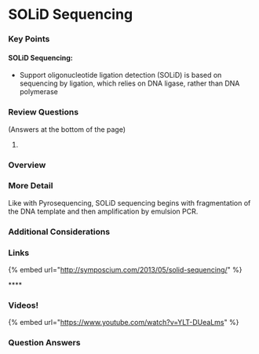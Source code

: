 # SOLiD Sequencing

### Key Points

#### SOLiD Sequencing:

*  Support oligonucleotide ligation detection \(SOLiD\) is based on sequencing by ligation, which relies on DNA ligase, rather than DNA polymerase

### Review Questions

\(Answers at the bottom of the page\)

1. 
### **Overview**



### **More Detail**

Like with Pyrosequencing, SOLiD sequencing begins with fragmentation of the DNA template and then amplification by emulsion PCR. 

### **Additional Considerations**

### **Links**

{% embed url="http://symposcium.com/2013/05/solid-sequencing/" %}

\*\*\*\*

### Videos!

{% embed url="https://www.youtube.com/watch?v=YLT-DUeaLms" %}



### Question Answers

